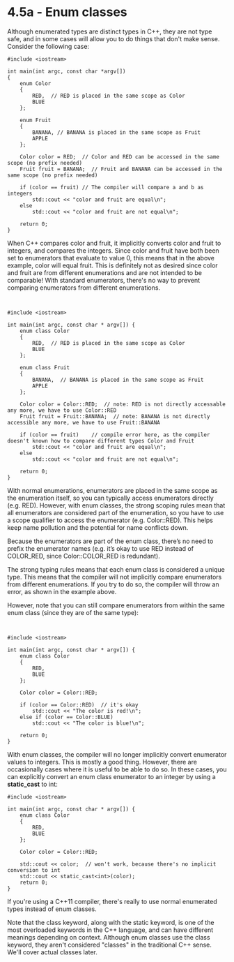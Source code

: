 
# 4.5a - Enum classes

Although enumerated types are distinct types in C++, they are not type safe, and in some cases will allow you to do things that don't make sense. Consider the following case:

```
#include <iostream>

int main(int argc, const char *argv[])
{
    enum Color
	{
	    RED,  // RED is placed in the same scope as Color
		BLUE
	};

	enum Fruit
	{
	    BANANA, // BANANA is placed in the same scope as Fruit
		APPLE
	};

	Color color = RED;  // Color and RED can be accessed in the same scope (no prefix needed)
	Fruit fruit = BANANA;  // Fruit and BANANA can be accessed in the same scope (no prefix needed)

	if (color == fruit) // The compiler will compare a and b as integers
	    std::cout << "color and fruit are equal\n";
    else
		std::cout << "color and fruit are not equal\n";

    return 0;
}
```

When C++ compares color and fruit, it implicitly converts color and fruit to integers, and compares the integers. Since color and fruit have both been set to enumerators that evaluate to value 0, this means that in the above example, color will equal fruit. This is definitely not as desired since color and fruit are from different enumerations and are not intended to be comparable! With standard enumerators, there's no way to prevent comparing enumerators from different enumerations.

```


#include <iostream>

int main(int argc, const char * argv[]) {
    enum class Color
    {
        RED,  // RED is placed in the same scope as Color
        BLUE
    };

    enum class Fruit
    {
        BANANA,  // BANANA is placed in the same scope as Fruit
        APPLE
    };

    Color color = Color::RED;  // note: RED is not directly accessable any more, we have to use Color::RED
    Fruit fruit = Fruit::BANANA;  // note: BANANA is not directly accessible any more, we have to use Fruit::BANANA

    if (color == fruit)    // compile error here, as the compiler doesn't known how to compare different types Color and Fruit
        std::cout << "color and fruit are equal\n";
    else
        std::cout << "color and fruit are not equal\n";

    return 0;
}

```

With normal enumerations, enumerators are placed in the same scope as the enumeration itself, so you can typically access enumerators directly (e.g. RED). However, with enum classes, the strong scoping rules mean that all enumerators are considered part of the enumeration, so you have to use a scope qualifier to access the enumerator (e.g. Color::RED). This helps keep name pollution and the potential for name conflicts down.

Because the enumerators are part of the enum class, there’s no need to prefix the enumerator names (e.g. it’s okay to use RED instead of COLOR_RED, since Color::COLOR_RED is redundant).

The strong typing rules means that each enum class is considered a unique type. This means that the compiler will not implicitly compare enumerators from different enumerations. If you try to do so, the compiler will throw an error, as shown in the example above.

However, note that you can still compare enumerators from within the same enum class (since they are of the same type):

```


#include <iostream>

int main(int argc, const char * argv[]) {
    enum class Color
    {
        RED,
        BLUE
    };

    Color color = Color::RED;

    if (color == Color::RED)  // it's okay
        std::cout << "The color is red!\n";
    else if (color == Color::BLUE)
        std::cout << "The color is blue!\n";

    return 0;
}
```

With enum classes, the compiler will no longer implicitly convert enumerator values to integers. This is mostly a good thing. However, there are occasionally cases where it is useful to be able to do so. In these  cases, you can explicitly convert an enum class enumerator to an integer by using a **static_cast** to int:

```
#include <iostream>

int main(int argc, const char * argv[]) {
    enum class Color
    {
        RED,
        BLUE
    };

    Color color = Color::RED;

    std::cout << color;  // won't work, because there's no implicit conversion to int
    std::cout << static_cast<int>(color);
    return 0;
}
```

If you're using a C++11 compiler, there's really to use normal enumerated types instead of enum classes.

Note that the class keyword, along with the static keyword, is one of the most overloaded keywords in the C++ language, and can have different meanings depending on context. Although enum classes use the class keyword, they aren't considered "classes" in the traditional C++ sense. We'll cover actual classes later.
